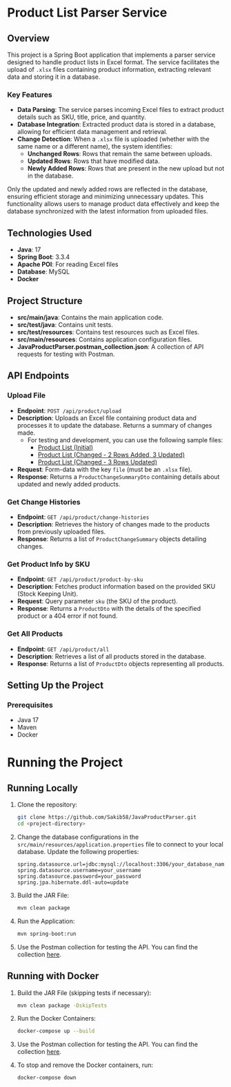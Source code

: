 # Product List Parser Service

## Overview
This project is a Spring Boot application that implements a parser service designed to handle product lists in Excel format. The service facilitates the upload of `.xlsx` files containing product information, extracting relevant data and storing it in a database.

### Key Features
- **Data Parsing**: The service parses incoming Excel files to extract product details such as SKU, title, price, and quantity.
- **Database Integration**: Extracted product data is stored in a database, allowing for efficient data management and retrieval.
- **Change Detection**: When a `.xlsx` file is uploaded (whether with the same name or a different name), the system identifies:
  - **Unchanged Rows**: Rows that remain the same between uploads.
  - **Updated Rows**: Rows that have modified data.
  - **Newly Added Rows**: Rows that are present in the new upload but not in the database.
  
Only the updated and newly added rows are reflected in the database, ensuring efficient storage and minimizing unnecessary updates. This functionality allows users to manage product data effectively and keep the database synchronized with the latest information from uploaded files.

## Technologies Used
- **Java**: 17
- **Spring Boot**: 3.3.4
- **Apache POI**: For reading Excel files
- **Database**: MySQL
- **Docker**

## Project Structure
- **src/main/java**: Contains the main application code.
- **src/test/java**: Contains unit tests.
- **src/test/resources**: Contains test resources such as Excel files.
- **src/main/resources**: Contains application configuration files.
- **JavaProductParser.postman_collection.json**: A collection of API requests for testing with Postman.

## API Endpoints

### Upload File
- **Endpoint**: `POST /api/product/upload`
- **Description**: Uploads an Excel file containing product data and processes it to update the database. Returns a summary of changes made. 
  - For testing and development, you can use the following sample files:
    - [Product List (Initial)](https://github.com/Sakib58/JavaProductParser/blob/main/product_list.xlsx)
    - [Product List (Changed - 2 Rows Added, 3 Updated)](https://github.com/Sakib58/JavaProductParser/blob/main/product_list_changed_2_rows_added_3.xlsx)
    - [Product List (Changed - 3 Rows Updated)](https://github.com/Sakib58/JavaProductParser/blob/main/product_list_changed_3_rows.xlsx)
- **Request**: Form-data with the key `file` (must be an `.xlsx` file).
- **Response**: Returns a `ProductChangeSummaryDto` containing details about updated and newly added products.


### Get Change Histories
- **Endpoint**: `GET /api/product/change-histories`
- **Description**: Retrieves the history of changes made to the products from previously uploaded files.
- **Response**: Returns a list of `ProductChangeSummary` objects detailing changes.

### Get Product Info by SKU
- **Endpoint**: `GET /api/product/product-by-sku`
- **Description**: Fetches product information based on the provided SKU (Stock Keeping Unit).
- **Request**: Query parameter `sku` (the SKU of the product).
- **Response**: Returns a `ProductDto` with the details of the specified product or a 404 error if not found.

### Get All Products
- **Endpoint**: `GET /api/product/all`
- **Description**: Retrieves a list of all products stored in the database.
- **Response**: Returns a list of `ProductDto` objects representing all products.


## Setting Up the Project

### Prerequisites
- Java 17
- Maven
- Docker

# Running the Project

## Running Locally
1. Clone the repository:
   ```bash
   git clone https://github.com/Sakib58/JavaProductParser.git
   cd <project-directory>
   ```
2. Change the database configurations in the `src/main/resources/application.properties` file to connect to your local database. Update the following properties:
   
   ```properties
   spring.datasource.url=jdbc:mysql://localhost:3306/your_database_name
   spring.datasource.username=your_username
   spring.datasource.password=your_password
   spring.jpa.hibernate.ddl-auto=update
   ```
4. Build the JAR File:
   ```bash
   mvn clean package
   ```
5. Run the Application:
   ```bash
   mvn spring-boot:run
   ```
6. Use the Postman collection for testing the API. You can find the collection [here](https://github.com/Sakib58/JavaProductParser/blob/main/JavaProductParser.postman_collection.json).

## Running with Docker
1. Build the JAR File (skipping tests if necessary):
   ```bash
   mvn clean package -DskipTests
   ```
2. Run the Docker Containers:
   ```bash
   docker-compose up --build
   ```
3. Use the Postman collection for testing the API. You can find the collection [here](https://github.com/Sakib58/JavaProductParser/blob/main/JavaProductParser.postman_collection.json).

4. To stop and remove the Docker containers, run:
    ```bash
    docker-compose down
    ```

